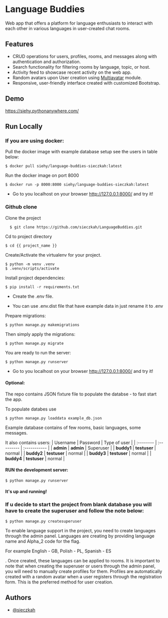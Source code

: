 
# Language Buddies

Web app that offers a platform for language enthusiasts to interact with each other in various languages in user-created chat rooms.




## Features

- CRUD operations for users, profiles, rooms, and messages along with authentication and authorization.
- Search functionality for filtering rooms by language, topic, or host.
- Activity feed to showcase recent activity on the web app.
- Random avatars upon User creation using [Multiavatar](https://multiavatar.com/) module.
- Responsive, user-friendly interface created with customized Bootstrap.


## Demo

https://siehy.pythonanywhere.com/


## Run Locally

### If you are using docker:

Pull the docker image with example database setup see the users in table below:

    $ docker pull siehy/language-buddies-sieczkah:latest

Run the docker image on port 8000

    $ docker run -p 8000:8000 siehy/language-buddies-sieczkah:latest

- Go to you localhost on your browser http://127.0.0.1:8000/ and try it!

### Github clone

Clone the project

```bash
  $ git clone https://github.com/sieczkah/LanguageBuddies.git
```
Cd to project directory
    
    $ cd {{ project_name }}
    
Create/Activate the virtualenv for your project.
    
    $ python -m venv .venv
    $ .venv/scripts/activate
    

    
Install project dependencies:

    $ pip install -r requirements.txt
    
    
- Create the .env file.

- You can use .env.dist file that have example data in just rename it to .env

 
Prepare migrations:

    $ python manage.py makemigrations
    
Then simply apply the migrations:

    $ python manage.py migrate
    
You are ready to run the server:

    $ python manage.py runserver
    
- Go to you localhost on your browser http://127.0.0.1:8000/ and try it!   
 
#### Optional:

The repo contains JSON fixture file to populate the databse - to fast start the app.

To populate databes use

    $ python manage.py loaddata example_db.json
    
Example database contains of few rooms, basic languages, some messages.

It also contains users:
| Username | Password        | Type of user |
| :-------- | :---------     | :----------- |
| **admin** | **admin**      | Superuser    |
| **buddy1** | **testuser**  | normal       |
| **buddy2** | **testuser**  |  normal      |
| **buddy3** | **testuser**  |  normal      |
| **buddy4** | **testuser**  |  normal      |



#### RUN the development server:


    $ python manage.py runserver

#### It's up and running!

### If u decide to start the project from blank database you will have to create the superuser and follow the note below:

    $ python manage.py createsuperuser

To enable language support in the project, you need to create languages through the admin panel. Languages are creating by providing language name and Alpha_2 code for the flag.

For example English - GB, Polish - PL, Spanish - ES

. Once created, these languages can be applied to rooms.
It is important to note that when creating the superuser or users through the admin panel, you will need to manually create profiles for them.
Profiles are automatically created with a random avatar when a user registers through the registration form. This is the preferred method for user creation.
    
## Authors

- [@sieczkah](https://www.github.com/sieczkah)

